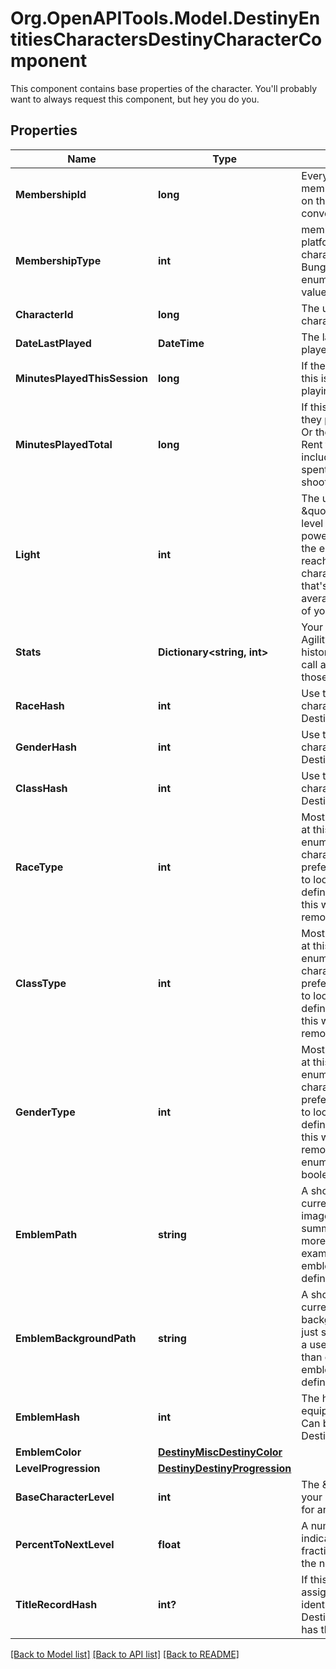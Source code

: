 # Org.OpenAPITools.Model.DestinyEntitiesCharactersDestinyCharacterComponent
This component contains base properties of the character. You'll probably want to always request this component, but hey you do you.

## Properties

Name | Type | Description | Notes
------------ | ------------- | ------------- | -------------
**MembershipId** | **long** | Every Destiny Profile has a membershipId. This is provided on the character as well for convenience. | [optional] 
**MembershipType** | **int** | membershipType tells you the platform on which the character plays. Examine the BungieMembershipType enumeration for possible values. | [optional] 
**CharacterId** | **long** | The unique identifier for the character. | [optional] 
**DateLastPlayed** | **DateTime** | The last date that the user played Destiny. | [optional] 
**MinutesPlayedThisSession** | **long** | If the user is currently playing, this is how long they&#39;ve been playing. | [optional] 
**MinutesPlayedTotal** | **long** | If this value is 525,600, then they played Destiny for a year. Or they&#39;re a very dedicated Rent fan. Note that this includes idle time, not just time spent actually in activities shooting things. | [optional] 
**Light** | **int** | The user&#39;s calculated \&quot;Light Level\&quot;. Light level is an indicator of your power that mostly matters in the end game, once you&#39;ve reached the maximum character level: it&#39;s a level that&#39;s dependent on the average Attack/Defense power of your items. | [optional] 
**Stats** | **Dictionary&lt;string, int&gt;** | Your character&#39;s stats, such as Agility, Resilience, etc... *not* historical stats.  You&#39;ll have to call a different endpoint for those. | [optional] 
**RaceHash** | **int** | Use this hash to look up the character&#39;s DestinyRaceDefinition. | [optional] 
**GenderHash** | **int** | Use this hash to look up the character&#39;s DestinyGenderDefinition. | [optional] 
**ClassHash** | **int** | Use this hash to look up the character&#39;s DestinyClassDefinition. | [optional] 
**RaceType** | **int** | Mostly for historical purposes at this point, this is an enumeration for the character&#39;s race.  It&#39;ll be preferable in the general case to look up the related definition: but for some people this was too convenient to remove. | [optional] 
**ClassType** | **int** | Mostly for historical purposes at this point, this is an enumeration for the character&#39;s class.  It&#39;ll be preferable in the general case to look up the related definition: but for some people this was too convenient to remove. | [optional] 
**GenderType** | **int** | Mostly for historical purposes at this point, this is an enumeration for the character&#39;s Gender.  It&#39;ll be preferable in the general case to look up the related definition: but for some people this was too convenient to remove. And yeah, it&#39;s an enumeration and not a boolean. Fight me. | [optional] 
**EmblemPath** | **string** | A shortcut path to the user&#39;s currently equipped emblem image. If you&#39;re just showing summary info for a user, this is more convenient than examining their equipped emblem and looking up the definition. | [optional] 
**EmblemBackgroundPath** | **string** | A shortcut path to the user&#39;s currently equipped emblem background image. If you&#39;re just showing summary info for a user, this is more convenient than examining their equipped emblem and looking up the definition. | [optional] 
**EmblemHash** | **int** | The hash of the currently equipped emblem for the user. Can be used to look up the DestinyInventoryItemDefinition. | [optional] 
**EmblemColor** | [**DestinyMiscDestinyColor**](DestinyMiscDestinyColor.md) |  | [optional] 
**LevelProgression** | [**DestinyDestinyProgression**](DestinyDestinyProgression.md) |  | [optional] 
**BaseCharacterLevel** | **int** | The \&quot;base\&quot; level of your character, not accounting for any light level. | [optional] 
**PercentToNextLevel** | **float** | A number between 0 and 100, indicating the whole and fractional % remaining to get to the next character level. | [optional] 
**TitleRecordHash** | **int?** | If this Character has a title assigned to it, this is the identifier of the DestinyRecordDefinition that has that title information. | [optional] 

[[Back to Model list]](../README.md#documentation-for-models) [[Back to API list]](../README.md#documentation-for-api-endpoints) [[Back to README]](../README.md)

